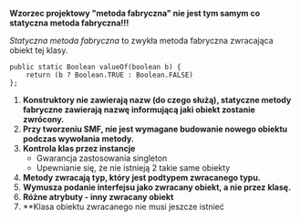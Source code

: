 
**Wzorzec projektowy "metoda fabryczna" nie jest tym samym co statyczna metoda fabryczna!!!**

*Statyczna metoda fabryczna* to zwykła metoda fabryczna zwracająca obiekt tej klasy.

```
public static Boolean valueOf(boolean b) {
	return (b ? Boolean.TRUE : Boolean.FALSE)
};
```

1. **Konstruktory nie zawierają nazw (do czego służą), statyczne metody fabryczne zawierają nazwę informującą jaki obiekt zostanie zwrócony.**
2. **Przy tworzeniu SMF, nie jest wymagane budowanie nowego obiektu podczas wywołania metody.**
3. **Kontrola klas przez instancje**
   - Gwarancja zastosowania singleton
   - Upewnianie się, że nie istnieją 2 takie same obiekty
4. **Metody zwracają typ, który jest podtypem zwracanego typu.**
5. **Wymusza podanie interfejsu jako zwracany obiekt, a nie przez klasę.**
6. **Różne atrybuty - inny zwracany obiekt**
7. **Klasa obiektu zwracanego nie musi jeszcze istnieć
